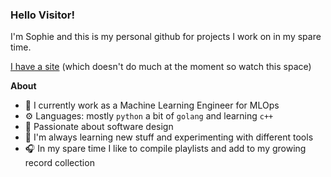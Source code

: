 ### Hello Visitor!

I'm Sophie and this is my personal github for projects I work on in my spare time.

[I have a site](http://laozuli.com) (which doesn't do much at the moment so watch this space)

**About**
- 🎢 I currently work as a Machine Learning Engineer for MLOps
- ⚙️ Languages: mostly `python` a bit of `golang` and learning `c++`
- 🎨 Passionate about software design
- 🫧 I'm always learning new stuff and experimenting with different tools
- 🎧 In my spare time I like to compile playlists and add to my growing record collection

<!---
laozuli/laozuli is a ✨ special ✨ repository because its `README.md` (this file) appears on your GitHub profile.
You can click the Preview link to take a look at your changes.
--->
